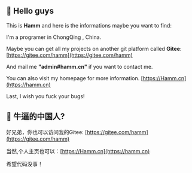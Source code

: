 ## 👋 Hello guys 

This is **Hamm** and here is the informations maybe you want to find:

I'm a programer in ChongQing , China.

Maybe you can get all my projects on another git platform called **Gitee**: [https://gitee.com/hamm](https://gitee.com/hamm)

And mail me **"admin#hamm.cn"** if you want to contact me.

You can also visit my homepage for more information. [https://Hamm.cn](https://hamm.cn)

Last, I wish you fuck your bugs!

## 👋 牛逼的中国人?

好兄弟，你也可以访问我的Gitee: [https://gitee.com/hamm](https://gitee.com/hamm)

当然,个人主页也可以：[https://Hamm.cn](https://hamm.cn)

希望代码没事！
